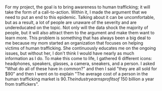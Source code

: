 For my project, the goal is to bring awareness to human trafficking; it will take the form of a call-to-action. Within it, I made the argument that we need to put an end to this epidemic. Talking about it can be uncomfortable, but as a result, a lot of people are unaware of the severity and are undereducated on the topic. Not only will the data shock the majority of people, but it will also attract them to the argument and make them want to learn more. This problem is something that has always been a big deal to me because my mom started an organization that focuses on helping victims of human trafficking. She continuously educates me on the ongoing issues, but without her, I don't think I would have nearly as much information as I do. 
To make this come to life, I gathered 6 different icons: headphones, speakers, glasses, a camera, sneakers, and a person. I asked "What do all of these have in common?" and then I said "they are all sold for $90" and then I went on to explain "The average cost of a person in the human trafficking market is $90. The industry earns profits of ~$150 billion a year from traffickers".
